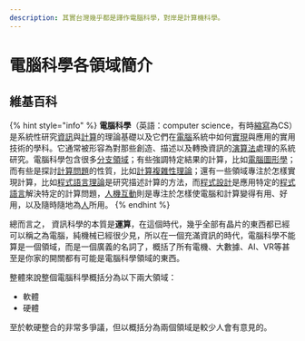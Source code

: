 ```yaml
---
description: 其實台灣幾乎都是譯作電腦科學，對岸是計算機科學。
---
```


# 電腦科學各領域簡介

## 維基百科

{% hint style="info" %}
**電腦科學**（英語：computer science，有時[縮寫](https://zh.wikipedia.org/wiki/%E7%BC%A9%E5%86%99)為CS）是系統性研究[資訊](https://zh.wikipedia.org/wiki/%E4%BF%A1%E6%81%AF)與[計算](https://zh.wikipedia.org/wiki/%E8%AE%A1%E7%AE%97)的理論基礎以及它們在[電腦](https://zh.wikipedia.org/wiki/%E8%AE%A1%E7%AE%97%E6%9C%BA)系統中如何[實現](https://zh.wikipedia.org/w/index.php?title=%E5%AE%9E%E7%8E%B0&action=edit&redlink=1)與應用的實用技術的學科。它通常被形容為對那些創造、描述以及轉換資訊的[演算法](https://zh.wikipedia.org/wiki/%E7%AE%97%E6%B3%95)處理的系統研究。電腦科學包含很多[分支領域](https://zh.wikipedia.org/wiki/%E5%88%86%E6%94%AF%E9%A2%86%E5%9F%9F)；有些強調特定結果的計算，比如[電腦圖形學](https://zh.wikipedia.org/wiki/%E8%AE%A1%E7%AE%97%E6%9C%BA%E5%9B%BE%E5%BD%A2%E5%AD%A6)；而有些是探討[計算問題](https://zh.wikipedia.org/w/index.php?title=%E8%AE%A1%E7%AE%97%E9%97%AE%E9%A2%98&action=edit&redlink=1)的性質，比如[計算複雜性理論](https://zh.wikipedia.org/wiki/%E8%AE%A1%E7%AE%97%E5%A4%8D%E6%9D%82%E6%80%A7%E7%90%86%E8%AE%BA)；還有一些領域專注於怎樣實現計算，比如[程式語言理論](https://zh.wikipedia.org/wiki/%E7%A8%8B%E5%BC%8F%E8%AA%9E%E8%A8%80%E7%90%86%E8%AB%96)是研究描述計算的方法，而[程式設計](https://zh.wikipedia.org/wiki/%E7%A8%8B%E5%BC%8F%E8%A8%AD%E8%A8%88)是應用特定的[程式語言](https://zh.wikipedia.org/wiki/%E7%A8%8B%E5%BC%8F%E8%AA%9E%E8%A8%80)解決特定的計算問題，[人機互動](https://zh.wikipedia.org/wiki/%E4%BA%BA%E6%9C%BA%E4%BA%A4%E4%BA%92)則是專注於怎樣使電腦和計算變得有用、好用，以及隨時隨地為[人](https://zh.wikipedia.org/wiki/%E4%BA%BA)所用。
{% endhint %}

總而言之， 資訊科學的本質是**運算**，在這個時代，幾乎全部有晶片的東西都已經可以稱之為電腦，純機械已經很少見，所以在一個充滿資訊的時代，電腦科學不能算是一個領域，而是一個廣義的名詞了，概括了所有電機、大數據、AI、VR等甚至是你家的開關都有可能是電腦科學領域的東西。

整體來說整個電腦科學概括分為以下兩大領域：

* 軟體
* 硬體

至於軟硬整合的非常多爭議，但以概括分為兩個領域是較少人會有意見的。





